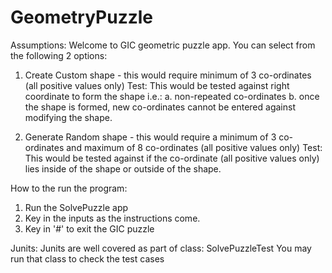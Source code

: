 # GeometryPuzzle

Assumptions:
Welcome to GIC geometric puzzle app. You can select from the following 2 options:

1. Create Custom shape - this would require minimum of 3 co-ordinates (all positive values only)
          Test: This would be tested against right coordinate to form the shape i.e.:
          a. non-repeated co-ordinates
          b. once the shape is formed, new co-ordinates cannot be entered against modifying the shape.

2. Generate Random shape - this would require a minimum of 3 co-ordinates and maximum of 8 co-ordinates (all positive values only)
         Test: This would be tested against if the co-ordinate (all positive values only) lies inside of the shape or outside of the shape.
         

How to the run the program:
1. Run the SolvePuzzle app
2. Key in the inputs as the instructions come.
3. Key in '#' to exit the GIC puzzle         


Junits:
Junits are well covered as part of class: SolvePuzzleTest
You may run that class to check the test cases
